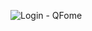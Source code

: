 ![Login - QFome](https://github.com/LLArmendane/login-qfome/assets/66041511/38f24275-a8c2-401c-8584-1a876d222c19)
